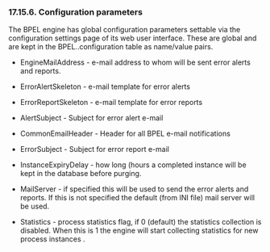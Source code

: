 <div id="bpelconf" class="section">

<div class="titlepage">

<div>

<div>

### 17.15.6. Configuration parameters

</div>

</div>

</div>

The BPEL engine has global configuration parameters settable via the
configuration settings page of its web user interface. These are global
and are kept in the BPEL..configuration table as name/value pairs.

<div class="itemizedlist">

- EngineMailAddress - e-mail address to whom will be sent error alerts
  and reports.

- ErrorAlertSkeleton - e-mail template for error alerts

- ErrorReportSkeleton - e-mail template for error reports

- AlertSubject - Subject for error alert e-mail

- CommonEmailHeader - Header for all BPEL e-mail notifications

- ErrorSubject - Subject for error report e-mail

- InstanceExpiryDelay - how long (hours a completed instance will be
  kept in the database before purging.

- MailServer - if specified this will be used to send the error alerts
  and reports. If this is not specified the default (from INI file) mail
  server will be used.

- Statistics - process statistics flag, if 0 (default) the statistics
  collection is disabled. When this is 1 the engine will start
  collecting statistics for new process instances .

</div>

</div>
